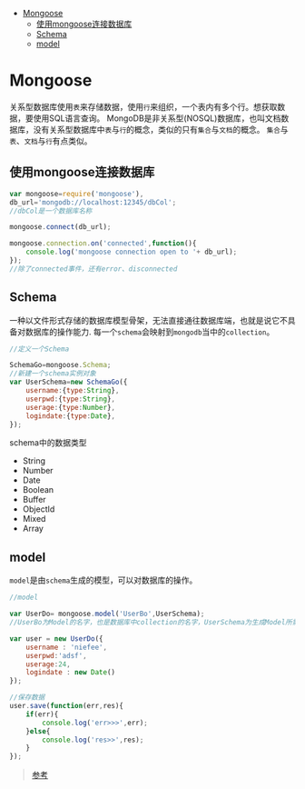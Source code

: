 
<!-- toc orderedList:0 depthFrom:1 depthTo:6 -->

* [Mongoose](#mongoose)
    * [使用mongoose连接数据库](#使用mongoose连接数据库)
    * [Schema](#schema)
    * [model](#model)

<!-- tocstop -->

# Mongoose

关系型数据库使用`表`来存储数据，使用`行`来组织，一个表内有多个行。想获取数据，要使用SQL语言查询。
MongoDB是非关系型(NOSQL)数据库，也叫文档数据库，没有关系型数据库中`表`与`行`的概念，类似的只有`集合`与`文档`的概念。
`集合`与`表`、`文档`与`行`有点类似。

## 使用mongoose连接数据库

```js
var mongoose=require('mongoose'),
db_url='mongodb://localhost:12345/dbCol';
//dbCol是一个数据库名称

mongoose.connect(db_url);

mongoose.connection.on('connected',function(){
    console.log('mongoose connection open to '+ db_url);
});
//除了connected事件，还有error、disconnected

```

## Schema

一种以文件形式存储的数据库模型骨架，无法直接通往数据库端，也就是说它不具备对数据库的操作能力.
每一个`schema`会映射到`mongodb`当中的`collection`。

```js
//定义一个Schema

SchemaGo=mongoose.Schema;
//新建一个schema实例对象
var UserSchema=new SchemaGo({
    username:{type:String},
    userpwd:{type:String},
    userage:{type:Number},
    logindate:{type:Date},
});
```

schema中的数据类型

 - String
 - Number
 - Date
 - Boolean
 - Buffer
 - ObjectId
 - Mixed
 - Array

## model

`model`是由`schema`生成的模型，可以对数据库的操作。

```js
//model

var UserDo= mongoose.model('UserBo',UserSchema);
//UserBo为Model的名字，也是数据库中collection的名字，UserSchema为生成Model所需要的schema,Model就像是schema所编译而成的一样。

var user = new UserDo({
    username : 'niefee',
    userpwd:'adsf',
    userage:24,
    logindate : new Date()
});

//保存数据
user.save(function(err,res){
    if(err){
        console.log('err>>>',err);
    }else{
        console.log('res>>',res);
    }
});

```

>[参考](http://www.cnblogs.com/zhongweiv/p/mongoose.html)
